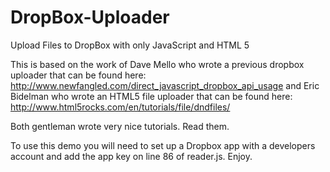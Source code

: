 DropBox-Uploader
================

Upload Files to DropBox with only JavaScript and HTML 5

This is based on the work of Dave Mello who wrote a previous dropbox uploader that can be found here:
http://www.newfangled.com/direct_javascript_dropbox_api_usage
and Eric Bidelman who wrote an HTML5 file uploader that can be found here:
http://www.html5rocks.com/en/tutorials/file/dndfiles/

Both gentleman wrote very nice tutorials.  Read them.

To use this demo you will need to set up a Dropbox app with a developers account and add the app key on line 86 of reader.js. Enjoy.